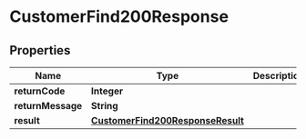 

# CustomerFind200Response

## Properties

Name | Type | Description | Notes
------------ | ------------- | ------------- | -------------
**returnCode** | **Integer** |  |  [optional]
**returnMessage** | **String** |  |  [optional]
**result** | [**CustomerFind200ResponseResult**](CustomerFind200ResponseResult.md) |  |  [optional]




